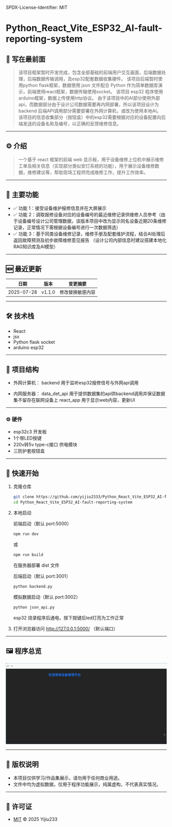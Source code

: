 SPDX-License-Identifier: MIT

# Python_React_Vite_ESP32_AI-fault-reporting-system

## 📖 写在最前面
> 该项目框架暂时开发完成，包含全部基础的前端用户交互画面，后端数据处理，后端数据传输调用，及esp32配套数据收集硬件。
> 该项目后端暂时使用python flask框架，数据使用 json 文件配合 Python 作为简单数据库演示，前端使用react框架，数据传输使用socket。
> 该项目 esp32 程序使用arduino框架，数据上传使用http协议。
> 由于该项目中的AI部分使用外部api，而数据部分由于设计公司数据需要再内网部署，所以该项目设计为 backend 后端API调用部分需要部署在外网计算机，或改为使用本地AI。
> 该项目的信息收集部分（按钮盒）中的esp32需要根据对应的设备配置向后端发送的设备名称及编号，以正确的反馈维修信息。

---

## ⚙️ 介绍
> 一个基于 react 框架的前端 web 显示板，用于设备维修上位机中展示维修工单及相关信息（实现部分类似安灯系统的功能），用于展示设备维修数据，维修建议等，帮助现场工程师完成维修工作，提升工作效率。

---

## 📌 主要功能
- ✅ 功能 1：接受设备维护报修信息并在大屏展示
- ✅ 功能 2：调取报修设备对应的设备编号的最近维修记录供维修人员参考（由于设备编号设计公司管理数据，该版本项目中改为显示同名设备近期20条维修记录，正常情况下需根据设备编号进行一次数据筛选）
- ✅ 功能 3：基于同类设备维修记录，维修手册及配套维护流程，结合AI处理后返回故障预测及初步故障维修意见报告 （设计公司内部信息时建议搭建本地化RAG知识库及AI模型）

---

## 🆕 最近更新
| 日期 | 版本 | 变更摘要 |
|------|------|----------|
| 2025-07-28 | v1.1.0 | 修改替换敏感内容 |

---

## 🛠️ 技术栈
- React
- jsx
- Python flask socket
- arduino esp32 

---

## 🔗 项目结构
- 外网计算机：
   backend        用于监听esp32报修信号与外网api调用

- 内网服务器：
   data_det_api   用于提供数据集的api供backend调用并保证数据集不留存在联网设备上
   react_app      用于显示web内容，更新UI

---

### ⚙️ 硬件
- esp32c3 开发板
- 1个带LED按键
- 220v转5v type-c接口 供电模块
- 三防护套按钮盒

---

## 🚀 快速开始
1. 克隆仓库  
   ```bash
   git clone https://github.com/yijiu2333/Python_React_Vite_ESP32_AI-fault-reporting-system.git
   cd Python_React_Vite_ESP32_AI-fault-reporting-system

   ```

3. 本地启动

   前端启动（默认 port:5000）
   ```bash
   npm run dev

   ```
   或
   ```bash
   npm run build

   ```
   在服务器部署 dist 文件

   后端启动（默认 port:3001）
   ```bash
   python backend.py
   ```
   
   模拟数据启动（默认 port:3002）
   ```bash
   python json_api.py
   ```

   esp32 烧录程序后通电，按下按键后led灯亮为工作正常

4. 打开浏览器访问
    http://127.0.0.1:5000/ （默认端口）

---

## 🖼️ 程序总览
   ![webui截图](./page.png)

---

## 🚫 版权说明
   - 本项目仅供学习/作品集展示，请勿用于任何商业用途。
   - 文件中均为虚拟数据，仅用于程序功能展示，纯属虚构，不代表真实情况。

---

## 📄 许可证
   - [MIT](./LICENSE) © 2025 Yijiu233